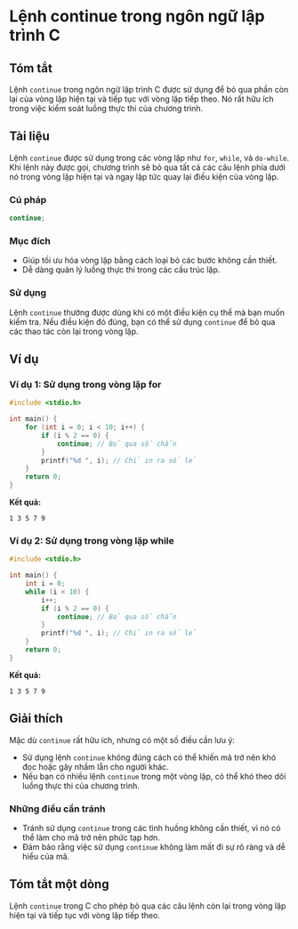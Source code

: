 <!--
Meta Description: # Lệnh continue trong ngôn ngữ lập trình C ## Tóm tắt Lệnh `continue` trong ngôn ngữ lập trình C được sử dụng để bỏ qua phần còn lại của vòng lặp hiện...
Meta Keywords: continue, trong, lặp, vòng, lệnh
-->

# Lệnh continue trong ngôn ngữ lập trình C

## Tóm tắt
Lệnh `continue` trong ngôn ngữ lập trình C được sử dụng để bỏ qua phần còn lại của vòng lặp hiện tại và tiếp tục với vòng lặp tiếp theo. Nó rất hữu ích trong việc kiểm soát luồng thực thi của chương trình.

## Tài liệu
Lệnh `continue` được sử dụng trong các vòng lặp như `for`, `while`, và `do-while`. Khi lệnh này được gọi, chương trình sẽ bỏ qua tất cả các câu lệnh phía dưới nó trong vòng lặp hiện tại và ngay lập tức quay lại điều kiện của vòng lặp.

### Cú pháp
```c
continue;
```

### Mục đích
- Giúp tối ưu hóa vòng lặp bằng cách loại bỏ các bước không cần thiết.
- Dễ dàng quản lý luồng thực thi trong các cấu trúc lặp.

### Sử dụng
Lệnh `continue` thường được dùng khi có một điều kiện cụ thể mà bạn muốn kiểm tra. Nếu điều kiện đó đúng, bạn có thể sử dụng `continue` để bỏ qua các thao tác còn lại trong vòng lặp.

## Ví dụ
### Ví dụ 1: Sử dụng trong vòng lặp for
```c
#include <stdio.h>

int main() {
    for (int i = 0; i < 10; i++) {
        if (i % 2 == 0) {
            continue; // Bỏ qua số chẵn
        }
        printf("%d ", i); // Chỉ in ra số lẻ
    }
    return 0;
}
```
**Kết quả:**
```
1 3 5 7 9
```

### Ví dụ 2: Sử dụng trong vòng lặp while
```c
#include <stdio.h>

int main() {
    int i = 0;
    while (i < 10) {
        i++;
        if (i % 2 == 0) {
            continue; // Bỏ qua số chẵn
        }
        printf("%d ", i); // Chỉ in ra số lẻ
    }
    return 0;
}
```
**Kết quả:**
```
1 3 5 7 9
```

## Giải thích
Mặc dù `continue` rất hữu ích, nhưng có một số điều cần lưu ý:
- Sử dụng lệnh `continue` không đúng cách có thể khiến mã trở nên khó đọc hoặc gây nhầm lẫn cho người khác.
- Nếu bạn có nhiều lệnh `continue` trong một vòng lặp, có thể khó theo dõi luồng thực thi của chương trình.

### Những điều cần tránh
- Tránh sử dụng `continue` trong các tình huống không cần thiết, vì nó có thể làm cho mã trở nên phức tạp hơn.
- Đảm bảo rằng việc sử dụng `continue` không làm mất đi sự rõ ràng và dễ hiểu của mã.

## Tóm tắt một dòng
Lệnh `continue` trong C cho phép bỏ qua các câu lệnh còn lại trong vòng lặp hiện tại và tiếp tục với vòng lặp tiếp theo.